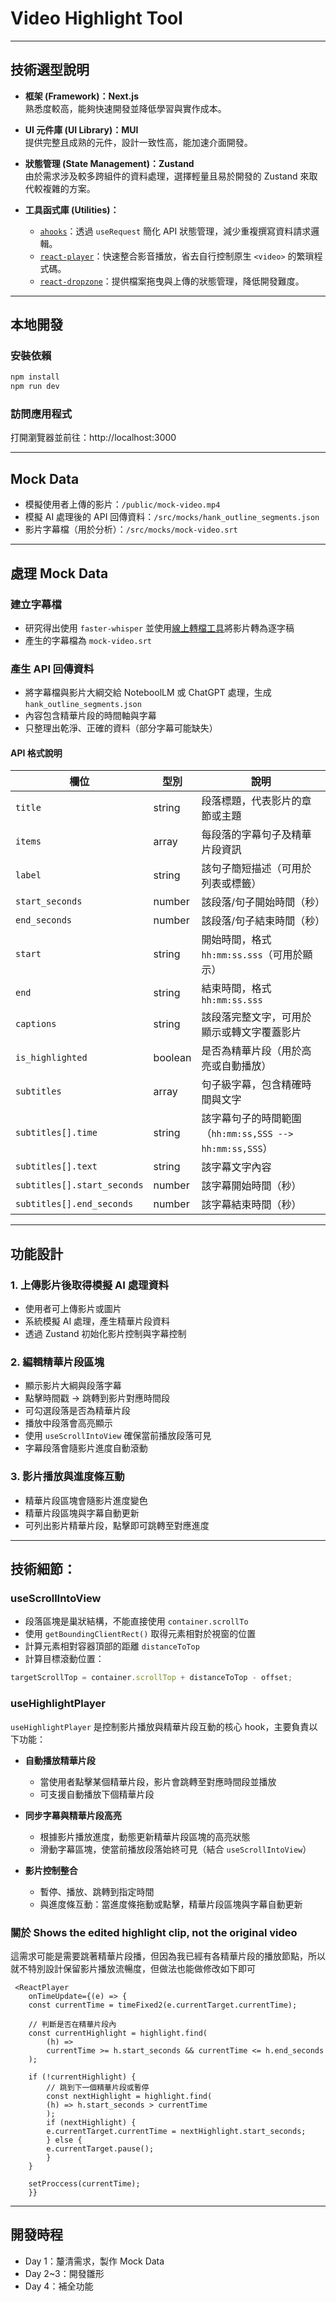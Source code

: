 # Video Highlight Tool

---

## 技術選型說明

- **框架 (Framework)：Next.js**  
  熟悉度較高，能夠快速開發並降低學習與實作成本。

- **UI 元件庫 (UI Library)：MUI**  
  提供完整且成熟的元件，設計一致性高，能加速介面開發。

- **狀態管理 (State Management)：Zustand**  
  由於需求涉及較多跨組件的資料處理，選擇輕量且易於開發的 Zustand 來取代較複雜的方案。

- **工具函式庫 (Utilities)：**
  - [`ahooks`](https://ahooks.js.org/)：透過 `useRequest` 簡化 API 狀態管理，減少重複撰寫資料請求邏輯。
  - [`react-player`](https://github.com/cookpete/react-player)：快速整合影音播放，省去自行控制原生 `<video>` 的繁瑣程式碼。
  - [`react-dropzone`](https://react-dropzone.js.org/)：提供檔案拖曳與上傳的狀態管理，降低開發難度。

---

## 本地開發

### 安裝依賴

```bash
npm install
npm run dev
```

### 訪問應用程式

打開瀏覽器並前往：http://localhost:3000

---

## Mock Data

- 模擬使用者上傳的影片：`/public/mock-video.mp4`
- 模擬 AI 處理後的 API 回傳資料：`/src/mocks/hank_outline_segments.json`
- 影片字幕檔（用於分析）：`/src/mocks/mock-video.srt`

---

## 處理 Mock Data

### 建立字幕檔

- 研究得出使用 `faster-whisper` 並使用[線上轉檔工具](https://yowlab.idv.tw/wordpress/?p=2962)將影片轉為逐字稿
- 產生的字幕檔為 `mock-video.srt`

### 產生 API 回傳資料

- 將字幕檔與影片大綱交給 NoteboolLM 或 ChatGPT 處理，生成 `hank_outline_segments.json`
- 內容包含精華片段的時間軸與字幕
- 只整理出乾淨、正確的資料（部分字幕可能缺失）

#### API 格式說明

| 欄位                        | 型別    | 說明                                                    |
| --------------------------- | ------- | ------------------------------------------------------- |
| `title`                     | string  | 段落標題，代表影片的章節或主題                          |
| `items`                     | array   | 每段落的字幕句子及精華片段資訊                          |
| `label`                     | string  | 該句子簡短描述（可用於列表或標籤）                      |
| `start_seconds`             | number  | 該段落/句子開始時間（秒）                               |
| `end_seconds`               | number  | 該段落/句子結束時間（秒）                               |
| `start`                     | string  | 開始時間，格式 `hh:mm:ss.sss`（可用於顯示）             |
| `end`                       | string  | 結束時間，格式 `hh:mm:ss.sss`                           |
| `captions`                  | string  | 該段落完整文字，可用於顯示或轉文字覆蓋影片              |
| `is_highlighted`            | boolean | 是否為精華片段（用於高亮或自動播放）                    |
| `subtitles`                 | array   | 句子級字幕，包含精確時間與文字                          |
| `subtitles[].time`          | string  | 該字幕句子的時間範圍（`hh:mm:ss,SSS --> hh:mm:ss,SSS`） |
| `subtitles[].text`          | string  | 該字幕文字內容                                          |
| `subtitles[].start_seconds` | number  | 該字幕開始時間（秒）                                    |
| `subtitles[].end_seconds`   | number  | 該字幕結束時間（秒）                                    |

---

## 功能設計

### 1. 上傳影片後取得模擬 AI 處理資料

- 使用者可上傳影片或圖片
- 系統模擬 AI 處理，產生精華片段資料
- 透過 Zustand 初始化影片控制與字幕控制

### 2. 編輯精華片段區塊

- 顯示影片大綱與段落字幕
- 點擊時間戳 → 跳轉到影片對應時間段
- 可勾選段落是否為精華片段
- 播放中段落會高亮顯示
- 使用 `useScrollIntoView` 確保當前播放段落可見
- 字幕段落會隨影片進度自動滾動

### 3. 影片播放與進度條互動

- 精華片段區塊會隨影片進度變色
- 精華片段區塊與字幕自動更新
- 可列出影片精華片段，點擊即可跳轉至對應進度

---

## 技術細節：

### useScrollIntoView

- 段落區塊是巢狀結構，不能直接使用 `container.scrollTo`
- 使用 `getBoundingClientRect()` 取得元素相對於視窗的位置
- 計算元素相對容器頂部的距離 `distanceToTop`
- 計算目標滾動位置：

```typescript
targetScrollTop = container.scrollTop + distanceToTop - offset;
```

### useHighlightPlayer

`useHighlightPlayer` 是控制影片播放與精華片段互動的核心 hook，主要負責以下功能：

- **自動播放精華片段**
  - 當使用者點擊某個精華片段，影片會跳轉至對應時間段並播放
  - 可支援自動播放下個精華片段

- **同步字幕與精華片段高亮**
  - 根據影片播放進度，動態更新精華片段區塊的高亮狀態
  - 滑動字幕區塊，使當前播放段落始終可見（結合 `useScrollIntoView`）

- **影片控制整合**
  - 暫停、播放、跳轉到指定時間
  - 與進度條互動：當進度條拖動或點擊，精華片段區塊與字幕自動更新

### 關於 Shows the edited highlight clip, not the original video

這需求可能是需要跳著精華片段播，但因為我已經有各精華片段的播放節點，所以就不特別設計保留影片播放流暢度，但做法也能做修改如下即可

```
 <ReactPlayer
    onTimeUpdate={(e) => {
    const currentTime = timeFixed2(e.currentTarget.currentTime);

    // 判斷是否在精華片段內
    const currentHighlight = highlight.find(
        (h) =>
        currentTime >= h.start_seconds && currentTime <= h.end_seconds
    );

    if (!currentHighlight) {
        // 跳到下一個精華片段或暫停
        const nextHighlight = highlight.find(
        (h) => h.start_seconds > currentTime
        );
        if (nextHighlight) {
        e.currentTarget.currentTime = nextHighlight.start_seconds;
        } else {
        e.currentTarget.pause();
        }
    }

    setProccess(currentTime);
    }}
```

---

## 開發時程

- Day 1：釐清需求，製作 Mock Data
- Day 2~3：開發雛形
- Day 4：補全功能

